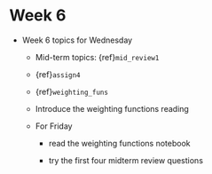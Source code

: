 # Week 6

* Week 6 topics for Wednesday

  * Mid-term topics: {ref}`mid_review1`

  * {ref}`assign4`

  * {ref}`weighting_funs`
  
  * Introduce the weighting functions reading

  * For Friday 
  
    * read the weighting functions notebook

    * try the first four midterm review questions
